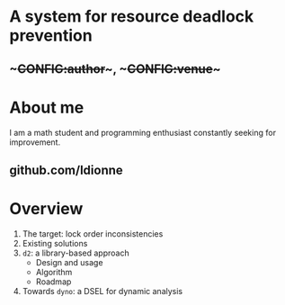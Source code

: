 <!SLIDE>
# A system for resource deadlock prevention
## ~~~CONFIG:author~~~, ~~~CONFIG:venue~~~

<!SLIDE>
# About me

I am a math student and programming enthusiast constantly seeking for
improvement.

## github.com/ldionne

<!SLIDE>
# Overview

1. The target: lock order inconsistencies
2. Existing solutions
3. `d2`: a library-based approach
    * Design and usage
    * Algorithm
    * Roadmap
4. Towards `dyno`: a DSEL for dynamic analysis
